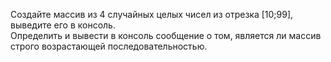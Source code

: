 Создайте массив из 4 случайных целых чисел из отрезка \[10;99\], выведите его в консоль.  
Определить и вывести в консоль сообщение о том, является ли массив строго возрастающей последовательностью.